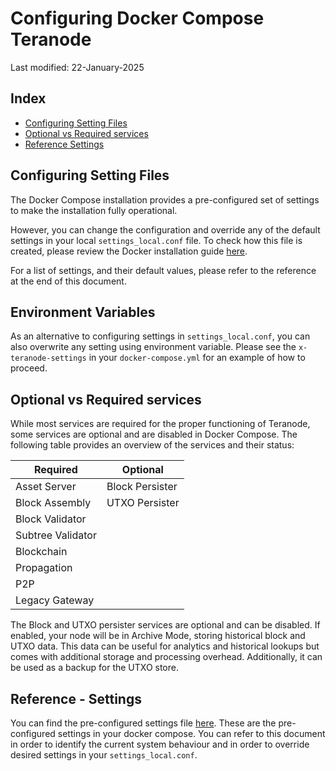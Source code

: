 # Configuring Docker Compose Teranode

Last modified: 22-January-2025

## Index

- [Configuring Setting Files](#configuring-setting-files)
- [Optional vs Required services](#optional-vs-required-services)
- [Reference Settings](#reference---settings)

## Configuring Setting Files


The Docker Compose installation provides a pre-configured set of settings to make the installation fully operational.

However, you can change the configuration and override any of the default settings in your local `settings_local.conf` file. To check how this file is created, please review the Docker installation guide [here](./minersHowToInstallation.md).

For a list of settings, and their default values, please refer to the reference at the end of this document.

## Environment Variables

As an alternative to configuring settings in `settings_local.conf`, you can also overwrite any setting using environment variable. Please see the `x-teranode-settings` in your `docker-compose.yml` for an example of how to proceed.

## Optional vs Required services

While most services are required for the proper functioning of Teranode, some services are optional and are disabled in Docker Compose. The following table provides an overview of the services and their status:

| Required          | Optional          |
|-------------------|-------------------|
| Asset Server      | Block Persister   |
| Block Assembly    | UTXO Persister    |
| Block Validator   |                   |
| Subtree Validator |                   |
| Blockchain        |                   |
| Propagation       |                   |
| P2P               |                   |
| Legacy Gateway    |                   |

The Block and UTXO persister services are optional and can be disabled. If enabled, your node will be in Archive Mode, storing historical block and UTXO data. This data can be useful for analytics and historical lookups but comes with additional storage and processing overhead. Additionally, it can be used as a backup for the UTXO store.


## Reference - Settings

You can find the pre-configured settings file [here](https://github.com/bitcoin-sv/teranode-public/blob/master/docker/base/settings_local.conf). These are the pre-configured settings in your docker compose. You can refer to this document in order to identify the current system behaviour and in order to override desired settings in your `settings_local.conf`.
